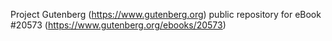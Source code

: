 Project Gutenberg (https://www.gutenberg.org) public repository for eBook #20573 (https://www.gutenberg.org/ebooks/20573)
